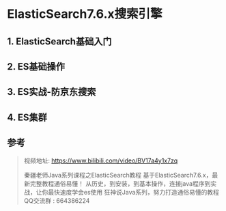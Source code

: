 # ElasticSearch7.6.x搜索引擎



## 1. ElasticSearch基础入门



## 2. ES基础操作



## 3. ES实战-防京东搜索



## 4. ES集群





## 参考

> 视频地址: https://www.bilibili.com/video/BV17a4y1x7zq
>
> 秦疆老师Java系列课程之ElasticSearch教程 基于ElasticSearch7.6.x，最新完整教程通俗易懂！ 从历史，到安装，到基本操作，连接java程序到实战，让你最快速度学会es使用 狂神说Java系列，努力打造通俗易懂的教程 QQ交流群 : 664386224